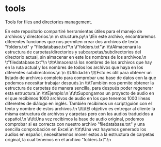 # tools
Tools for files and directories management.

En este repositorio compartiré herramientas útiles para el manejo de archivos y directorios.\n
\n
structure.py\n
  \tEn este archivo, encontraremos diferentes funciones que nos permiten crear dos archivos de texto. "folders.txt" y "filedatabase.txt"\n
  \t"folders.txt"\n
     \t\tAlmacenará la estructura de carpetas/directorios y subcarpetas/subdirectorios del directorio actual, sin almacenar en este los nombres de los archivos.\n
  \t"filedatabase.txt"\n
     \t\tAlmacenará los nombres de los archivos que hay en la ruta actual y los nombres de todos los archivos que haya en los diferentes subdirectorios.\n
\n
  \tUtilidad:\n
    \t\tEsto es útil para obtener un listado de archivos completo para comprobar una base de datos con la que podemos necesitar trabajar después.\n
    \t\tTambién nos permite obtener la estructura de carpetas de manera sencilla, para después poder regenerar esta estructura.\n
    \t\tEjemplo:\n
      \t\t\tSupongamos un proyecto de audio en el que recibimos 1000 archivos de audio en los que tenemos 1000 líneas diferentes de diálogo en inglés. También recibimos un script/guión con el texto y nombre de estos archivos.\n
      \t\t\tEl objetivo es entregar al cliente la misma estructura de archivos y carpetas pero con los audios traducidos a español.\n
      \t\t\tUna vez recibimos la base de audio original, podemos comprobar si es correcta con nuestro archivo "filedatabase.txt" y una sencilla comprobación en Excel.\n
      \t\t\tUna vez hayamos generado los audios en español, necesitaremos mover estos a la estructura de carpetas original, la cual tenemos en el archivo "folders.txt".\n
